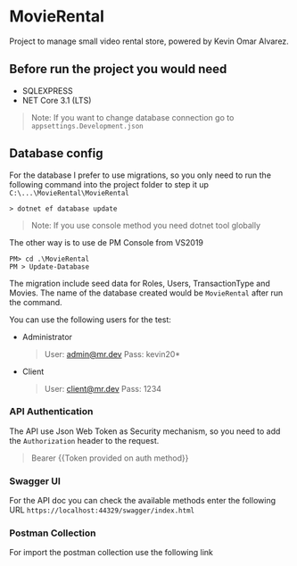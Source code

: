 # MovieRental
Project to manage small video rental store, powered by Kevin Omar Alvarez.

## Before run the project you would need

* SQLEXPRESS
* NET Core 3.1 (LTS)

> Note: If you want to change database connection go to `appsettings.Development.json`

## Database config

For the database I prefer to use migrations, so you only need to run the following command into the project folder to step it up `C:\...\MovieRental\MovieRental`

```console
> dotnet ef database update
```

> Note: If you use console method you need dotnet tool globally

The other way is to use de PM Console from VS2019

```console
PM> cd .\MovieRental
PM > Update-Database
```

The migration include seed data for Roles, Users, TransactionType and Movies. The name of the database created would be `MovieRental` after run the command. 

You can use the following users for the test:

* Administrator
    > User: admin@mr.dev
    > Pass: kevin20*
    
* Client
    > User: client@mr.dev
    > Pass: 1234

### API Authentication

The API use Json Web Token as Security mechanism, so you need to add the `Authorization` header to the request.

> Bearer {{Token provided on auth method}}

### Swagger UI

For the API doc you can check the available methods enter the following URL `https://localhost:44329/swagger/index.html`

### Postman Collection

For import the postman collection use the following link

> 
